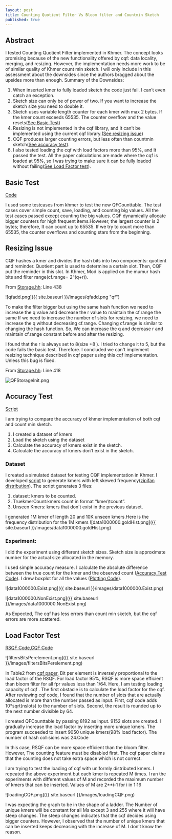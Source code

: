```yaml
---
layout: post
title: Counting Quotient Filter Vs Bloom filter and Countmin Sketch
published: true
---
```

## Abstract


I tested Counting Quotient Filter implemented in Khmer. The concept looks promising because of the new functionality offered by cqf: data locality, merging, and resizing. However, the implementation needs more work to be of similar quality of Khmer count min sketch. I will only include in this assessment about the downsides since the authors bragged about the upsides more than enough. 
Summary of the Downsides:
1. When inserted kmer to fully loaded sketch the code just fail. I can’t even catch an exception.
2. Sketch size can only be of power of two. If you want to increase the sketch size you need to double it.
3. Sketch uses variable length counter for each kmer with max 2 bytes. If the kmer count exceeds 65535. The counter overflow and the value resets([See Basic Test](#basic-test))
4. Resizing is not implemented in the cqf library, and It can’t be implemented using the current cqf library.([See resizing issue](#resizing-issue))
5. CQF produces larger counting errors, but less often than countmin sketch([See accuracy test](#accuracy-test)).
6. I also tested loading the cqf with load factors more than 95%, and It passed the test. All the paper calculations are made where the cqf is loaded at 95%, so I was trying to make sure it can be fully loaded without failing([See Load Factor test](#load-factor-test)).

## Basic Test
[Code](https://github.com/shokrof/khmer/blob/DibMaster/tests/test_CQF.py)

I used some testcases from khmer to test the new QFCounttable. The test cases cover simple count, save, loading, and counting big values. All the test cases passed except counting the big values. CQF dynamically allocate bigger counters for high frequent items.However, the largest counter is 2 bytes; therefore, It can count up to 65535. If we try to count more than 65535, the counter overflows and counting stars from the beginning.



## Resizing Issue

CQF hashes a kmer and divides the hash bits into two components: quotient and reminder. Quotient part is used to determine a certain slot. Then, CQF put the reminder in this slot.  In Khmer, Mod is applied on the mumur hash bits and filter range(cf.range= 2^(q+r)).

From [Storage.hh](https://github.com/shokrof/khmer/blob/DibMaster/include/oxli/storage.hh): Line 438

![qfadd.png]({{ site.baseurl }}/images/qfadd.png "qf")


To make the filter bigger but using the same hash function we need to increase the q value and decrease the r value to maintain the cf.range the same
If we need to increase the number of slots for resizing, we need to increase the q without decreasing cf.range. Changing cf.range is similar to changing the hash function. So, We can increase the q and decrease r and maintain cf.range constant before and after the resizing.

I found that the r is always set to 8(size +8 ). I tried to change it to 5, but the code fails the basic test. Therefore. I concluded we can't implement resizing technique described in cqf paper using this cqf implementation. Unless this bug is fixed.

From [Storage.hh](https://github.com/shokrof/khmer/blob/DibMaster/include/oxli/storage.hh): Line 418

![QFStorageInit.png]({{site.baseurl}}/images/QFStorageInit.png)

## Accuracy Test
[Script](https://github.com/shokrof/khmer/blob/DibMaster/testsCQF/runTests.sh)

I am trying to compare the accuracy of khmer implementation of both cqf and count min sketch. 
1. I created a dataset of kmers
2. Load the sketch using the dataset
3. Calculate the accuracy of kmers exist in the sketch.
4. Calculate the accuracy of kmers don’t exist in the sketch.


### Dataset
I created a simulated dataset for testing CQF implementation in Khmer. I developed [script](https://github.com/shokrof/khmer/blob/DibMaster/testsCQF/generateSeq.py) to generate kmers with left skewed frequency([zipifan distribution](https://en.wikipedia.org/wiki/Zipf%27s_law)). 
The script generates 3 files: 
1. dataset: kmers to be counted.
2. TruekmerCount:kmers count in format “kmer\tcount”.
3. Unseen Kmers: kmers that don't exist in the previous dataset.

I generated 1M kmer of length 20 and 10K unseen kmers.Here is the frequency distribution for the 1M kmers
![data1000000.goldHist.png]({{ site.baseurl }}/images/data1000000.goldHist.png)

### Experiment:
I did the experiment  using different sketch sizes. Sketch size is approximate number for the actual size allocated in the memory.


I used simple accuracy measure. I calculate the absolute difference between the true count for the kmer and the observed count ([Accuracy Test Code](https://github.com/shokrof/khmer/blob/DibMaster/testsCQF/testPerfomance.py)). I drew boxplot for all the values ([Plotting Code](https://github.com/shokrof/khmer/blob/DibMaster/testsCQF/plotPerformanceBoxPlot.py)).

![data1000000.Exist.png]({{ site.baseurl }}/images/data1000000.Exist.png)

![data1000000.NonExist.png]({{ site.baseurl }}/images/data1000000.NonExist.png)

As Expected, The cqf has less errors than count min sketch, but the cqf errors are more scattered. 

## Load Factor Test
[RSQF Code](https://github.com/shokrof/khmer/blob/DibMaster/testsCQF/testLoadFactor.py),[CQF Code](https://github.com/shokrof/khmer/blob/DibMaster/testsCQF/testLoadFactorCQF.py)

![filtersBitsPerelement.png]({{ site.baseurl }}/images/filtersBitsPerelement.png)



In Table2 from [cqf paper](https://www3.cs.stonybrook.edu/~ppandey/files/p775-pandey.pdf),  Bit per element is inversely proportional to the load factor of the RSQF. For load factor 95%, RSQF is more space efficient than bloom filter for all fpr values less than 1/64. Here, I am testing loading capacity of cqf . 
The first obstacle is to calculate the load factor for the cqf. After reviewing cqf code, I found that the number of slots that are actually allocated is more than the number passed as input. First, cqf code adds 10*sqrt(nslots) to the number of slots. Second, the result is rounded up to the next number divisible by 64. 

I created QFCounttable by passing 8192 as input. 9152 slots are created. I gradually increase the load factor by inserting more unique kmers. The program succeeded to insert 9050 unique kmers(98% load factor). The number of hash collisions was 24.Code

In this case, RSQF can be more space efficient than the bloom filter. However, The counting feature must be disabled first. The cqf paper claims that the counting does not take extra space which is not correct. 



I am trying to test the loading of cqf with uniformly distributed kmers. I repeated the above experiment but each kmer is repeated M times. I ran the experiments  with different values of M and recorded the maximum number of kmers that can be inserted.
Values of M are 2**i-1 for i in 1:16

![loadingCQF.png]({{ site.baseurl }}/images/loadingCQF.png)


I was expecting the graph to be in the shape of a ladder. The Number of unique kmers will be constant for all Ms except 3 and 255 where it will have steep changes. The steep changes indicates that the cqf decides using bigger counters. However, I observed that the number of unique kmers that can be inserted keeps decreasing with the increase of M. I don’t know the reason.
